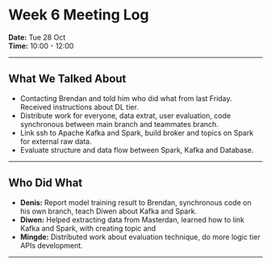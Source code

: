 # Week 6 Meeting Log

**Date:** Tue 28 Oct  
**Time:** 10:00 - 12:00

---

## What We Talked About
- Contacting Brendan and told him who did what from last Friday. Received instructions about DL tier.
- Distribute work for everyone, data extrat, user evaluation, code synchronous between main branch and teammates branch.
- Link ssh to Apache Kafka and Spark, build broker and topics on Spark for external raw data.
- Evaluate structure and data flow between Spark, Kafka and Database.

---

## Who Did What
- **Denis:** Report model training result to Brendan, synchronous code on his own branch, teach Diwen about Kafka and Spark.
- **Diwen:** Helped extracting data from Masterdan, learned how to link Kafka and Spark, with creating topic and 
- **Mingde:** Distributed work about evaluation technique, do more logic tier APIs development.

---